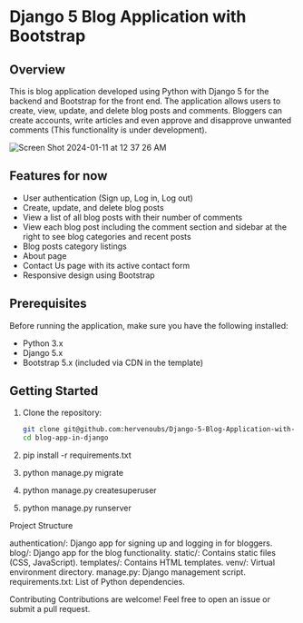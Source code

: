 # Django 5 Blog Application with Bootstrap

## Overview

This is blog application developed using Python with Django 5 for the backend and Bootstrap for the front end. The application allows users to create, view, update, and delete blog posts and comments. Bloggers can create accounts, write articles and even approve and disapprove unwanted comments (This functionality is under development).

![Screen Shot 2024-01-11 at 12 37 26 AM](https://github.com/hervenoubs/Django-5-Blog-Application-with-Bootstrap/assets/12233172/28342151-10a0-42cc-a22c-7856eb02fc85)


## Features for now

- User authentication (Sign up, Log in, Log out)
- Create, update, and delete blog posts
- View a list of all blog posts with their number of comments
- View each blog post including the comment section and sidebar at the right to see blog categories and recent posts
- Blog posts category listings 
- About page
- Contact Us page with its active contact form
- Responsive design using Bootstrap

## Prerequisites

Before running the application, make sure you have the following installed:

- Python 3.x
- Django 5.x
- Bootstrap 5.x (included via CDN in the template)

## Getting Started

1. Clone the repository:

   ```bash
   git clone git@github.com:hervenoubs/Django-5-Blog-Application-with-Bootstrap.git
   cd blog-app-in-django
2. pip install -r requirements.txt
3. python manage.py migrate
4. python manage.py createsuperuser
5. python manage.py runserver

Project Structure

authentication/: Django app for signing up and logging in for bloggers.
blog/: Django app for the blog functionality.
static/: Contains static files (CSS, JavaScript).
templates/: Contains HTML templates.
venv/: Virtual environment directory.
manage.py: Django management script.
requirements.txt: List of Python dependencies.

Contributing
Contributions are welcome! Feel free to open an issue or submit a pull request.
